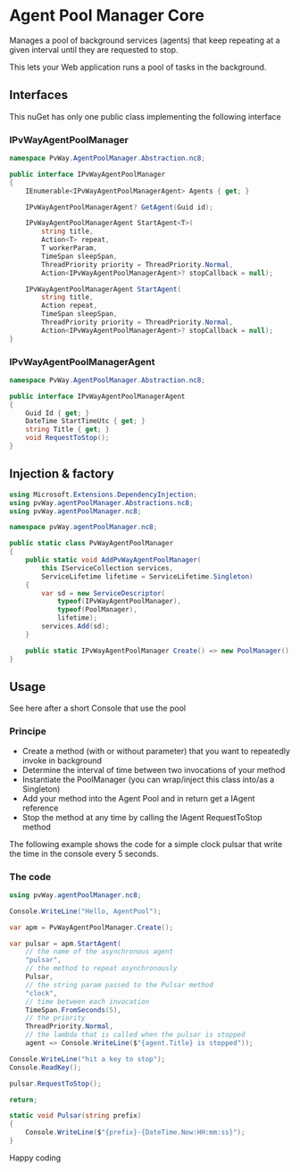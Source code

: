﻿# Agent Pool Manager Core

Manages a pool of background services (agents) that keep repeating at a given interval until they are requested to stop.

This lets your Web application runs a pool of tasks in the background.

## Interfaces

This nuGet has only one public class implementing the following interface

### IPvWayAgentPoolManager

```csharp
namespace PvWay.AgentPoolManager.Abstraction.nc8;

public interface IPvWayAgentPoolManager
{
    IEnumerable<IPvWayAgentPoolManagerAgent> Agents { get; }

    IPvWayAgentPoolManagerAgent? GetAgent(Guid id);

    IPvWayAgentPoolManagerAgent StartAgent<T>(
        string title,
        Action<T> repeat,
        T workerParam,
        TimeSpan sleepSpan,
        ThreadPriority priority = ThreadPriority.Normal,
        Action<IPvWayAgentPoolManagerAgent>? stopCallback = null);

    IPvWayAgentPoolManagerAgent StartAgent(
        string title,
        Action repeat,
        TimeSpan sleepSpan,
        ThreadPriority priority = ThreadPriority.Normal,
        Action<IPvWayAgentPoolManagerAgent>? stopCallback = null);
}
```

### IPvWayAgentPoolManagerAgent

```csharp
namespace PvWay.AgentPoolManager.Abstraction.nc8;

public interface IPvWayAgentPoolManagerAgent
{
    Guid Id { get; }
    DateTime StartTimeUtc { get; }
    string Title { get; }
    void RequestToStop();
}
```
## Injection & factory
```csharp
using Microsoft.Extensions.DependencyInjection;
using pvWay.agentPoolManager.Abstractions.nc8;
using pvWay.agentPoolManager.nc8;

namespace pvWay.agentPoolManager.nc8;

public static class PvWayAgentPoolManager
{
    public static void AddPvWayAgentPoolManager(
        this IServiceCollection services,
        ServiceLifetime lifetime = ServiceLifetime.Singleton)
    {
        var sd = new ServiceDescriptor(
            typeof(IPvWayAgentPoolManager), 
            typeof(PoolManager),
            lifetime);
        services.Add(sd);
    }

    public static IPvWayAgentPoolManager Create() => new PoolManager();
}
```

## Usage

See here after a short Console that use the pool

### Principe

* Create a method (with or without parameter) that you want to repeatedly invoke in background
* Determine the interval of time between two invocations of your method
* Instantiate the PoolManager (you can wrap/inject this class into/as a Singleton)
* Add your method into the Agent Pool and in return get a IAgent reference
* Stop the method at any time by calling the IAgent RequestToStop method

The following example shows the code for a simple clock pulsar that write the time in the console every 5 seconds.

### The code

```csharp
using pvWay.agentPoolManager.nc8;

Console.WriteLine("Hello, AgentPool");

var apm = PvWayAgentPoolManager.Create();

var pulsar = apm.StartAgent(
    // the name of the asynchronous agent
    "pulsar",
    // the method to repeat asynchronously
    Pulsar,
    // the string param passed to the Pulsar method
    "clock",
    // time between each invocation
    TimeSpan.FromSeconds(5),
    // the priority
    ThreadPriority.Normal,
    // the lambda that is called when the pulsar is stopped
    agent => Console.WriteLine($"{agent.Title} is stopped"));

Console.WriteLine("hit a key to stop");
Console.ReadKey();

pulsar.RequestToStop();

return;

static void Pulsar(string prefix)
{
    Console.WriteLine($"{prefix}-{DateTime.Now:HH:mm:ss}");
}
```

Happy coding
